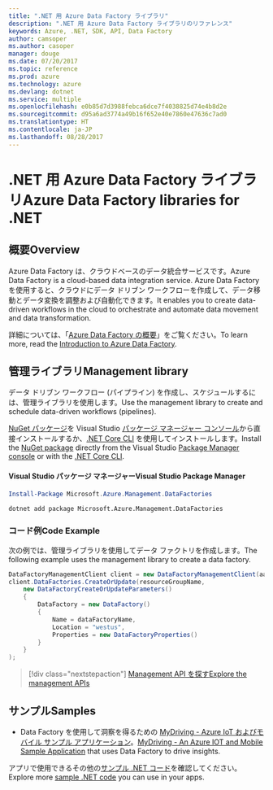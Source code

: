 ```yaml
---
title: ".NET 用 Azure Data Factory ライブラリ"
description: ".NET 用 Azure Data Factory ライブラリのリファレンス"
keywords: Azure, .NET, SDK, API, Data Factory
author: camsoper
ms.author: casoper
manager: douge
ms.date: 07/20/2017
ms.topic: reference
ms.prod: azure
ms.technology: azure
ms.devlang: dotnet
ms.service: multiple
ms.openlocfilehash: e0b85d7d3988febca6dce7f4038825d74e4b8d2e
ms.sourcegitcommit: d95a6ad3774a49b16f652e40e7860e47636c7ad0
ms.translationtype: HT
ms.contentlocale: ja-JP
ms.lasthandoff: 08/28/2017
---
```

# <a name="azure-data-factory-libraries-for-net"></a><span data-ttu-id="5c040-104">.NET 用 Azure Data Factory ライブラリ</span><span class="sxs-lookup"><span data-stu-id="5c040-104">Azure Data Factory libraries for .NET</span></span>

## <a name="overview"></a><span data-ttu-id="5c040-105">概要</span><span class="sxs-lookup"><span data-stu-id="5c040-105">Overview</span></span>

<span data-ttu-id="5c040-106">Azure Data Factory は、クラウドベースのデータ統合サービスです。</span><span class="sxs-lookup"><span data-stu-id="5c040-106">Azure Data Factory is a cloud-based data integration service.</span></span> <span data-ttu-id="5c040-107">Azure Data Factory を使用すると、クラウドにデータ ドリブン ワークフローを作成して、データ移動とデータ変換を調整および自動化できます。</span><span class="sxs-lookup"><span data-stu-id="5c040-107">It enables you to create data-driven workflows in the cloud to orchestrate and automate data movement and data transformation.</span></span>

<span data-ttu-id="5c040-108">詳細については、「[Azure Data Factory の概要](/azure/data-factory/data-factory-introduction)」をご覧ください。</span><span class="sxs-lookup"><span data-stu-id="5c040-108">To learn more, read the [Introduction to Azure Data Factory](/azure/data-factory/data-factory-introduction).</span></span>

## <a name="management-library"></a><span data-ttu-id="5c040-109">管理ライブラリ</span><span class="sxs-lookup"><span data-stu-id="5c040-109">Management library</span></span>

<span data-ttu-id="5c040-110">データ ドリブン ワークフロー (パイプライン) を作成し、スケジュールするには、管理ライブラリを使用します。</span><span class="sxs-lookup"><span data-stu-id="5c040-110">Use the management library to create and schedule data-driven workflows (pipelines).</span></span>

<span data-ttu-id="5c040-111">[NuGet パッケージ](https://www.nuget.org/packages/Microsoft.Azure.Management.DataFactories)を Visual Studio [パッケージ マネージャー コンソール][PackageManager]から直接インストールするか、[.NET Core CLI][DotNetCLI] を使用してインストールします。</span><span class="sxs-lookup"><span data-stu-id="5c040-111">Install the [NuGet package](https://www.nuget.org/packages/Microsoft.Azure.Management.DataFactories) directly from the Visual Studio [Package Manager console][PackageManager] or with the [.NET Core CLI][DotNetCLI].</span></span>

#### <a name="visual-studio-package-manager"></a><span data-ttu-id="5c040-112">Visual Studio パッケージ マネージャー</span><span class="sxs-lookup"><span data-stu-id="5c040-112">Visual Studio Package Manager</span></span>

```powershell
Install-Package Microsoft.Azure.Management.DataFactories
```

```bash
dotnet add package Microsoft.Azure.Management.DataFactories
```

### <a name="code-example"></a><span data-ttu-id="5c040-113">コード例</span><span class="sxs-lookup"><span data-stu-id="5c040-113">Code Example</span></span>

<span data-ttu-id="5c040-114">次の例では、管理ライブラリを使用してデータ ファクトリを作成します。</span><span class="sxs-lookup"><span data-stu-id="5c040-114">The following example uses the management library to create a data factory.</span></span>

```csharp
DataFactoryManagementClient client = new DataFactoryManagementClient(aadTokenCredentials, resourceManagerUri);
client.DataFactories.CreateOrUpdate(resourceGroupName,
    new DataFactoryCreateOrUpdateParameters()
    {
        DataFactory = new DataFactory()
        {
            Name = dataFactoryName,
            Location = "westus",
            Properties = new DataFactoryProperties()
        }
    }
);
```

> [!div class="nextstepaction"]
> [<span data-ttu-id="5c040-115">Management API を探す</span><span class="sxs-lookup"><span data-stu-id="5c040-115">Explore the management APIs</span></span>](/dotnet/api/overview/azure/datafactories/management)

## <a name="samples"></a><span data-ttu-id="5c040-116">サンプル</span><span class="sxs-lookup"><span data-stu-id="5c040-116">Samples</span></span>

* <span data-ttu-id="5c040-117">Data Factory を使用して洞察を得るための [MyDriving - Azure IoT およびモバイル サンプル アプリケーション](https://azure.microsoft.com/resources/samples/mydriving/)。</span><span class="sxs-lookup"><span data-stu-id="5c040-117">[MyDriving - An Azure IOT and Mobile Sample Application](https://azure.microsoft.com/resources/samples/mydriving/) that uses Data Factory to drive insights.</span></span>

<span data-ttu-id="5c040-118">アプリで使用できるその他の[サンプル .NET コード](https://azure.microsoft.com/resources/samples/?platform=dotnet)を確認してください。</span><span class="sxs-lookup"><span data-stu-id="5c040-118">Explore more [sample .NET code](https://azure.microsoft.com/resources/samples/?platform=dotnet) you can use in your apps.</span></span>

[PackageManager]: https://docs.microsoft.com/nuget/tools/package-manager-console
[DotNetCLI]: https://docs.microsoft.com/dotnet/core/tools/dotnet-add-package
